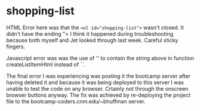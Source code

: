 # shopping-list
HTML Error here was that the `<ul id="shopping-list">` wasn't closed. It didn't have the ending "> I think it happened during troubleshooting because both myself and Jet looked through last week. Careful sticky fingers.
<p>Javascript error was  was the use of '' to contain the string above in function createListItemHtml instead of ``. </p>
<p> The final error I was experiencing was posting it the bootcamp server after having deleted it and because it was being deployed
to this server I was unable to test the code on any browser. Crtainly not through the onscreen browser buttons anyway. The fix
was achieved by re-deploying the project file to the bootcamp-coders.cnm.edu/~bhuffman server. </p>